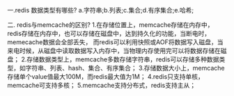 
一.redis 数据类型有哪些?
	a.字符串;b.列表;c.集合;d.有序集合;e.哈希;
	
二. redis与memcache的区别?
	1.在存储位置上，memcache存储在内存中，redis存储在内存中，也可以存储在磁盘中，达到持久化的功能，当断电时，memecache数据会全部丢失，
	 而redis可以利用快照或AOF将数据写入磁盘，当来电时候，从磁盘中读取数据写入内存中，当物理内存使用完可以将数据存储在磁盘；
	2.存储数据类型上，memcache多数存储字符串，redis可以存储多种数据类型，如字符串、列表、hash、集合、有序集合；
	3.存储数据大小上，memcache存储单个value值最大100M，而redis最大值为1M；
	4.redis只支持单核，memcache可支持多核；
	5.memcache支持分布式，redis支持主从；
